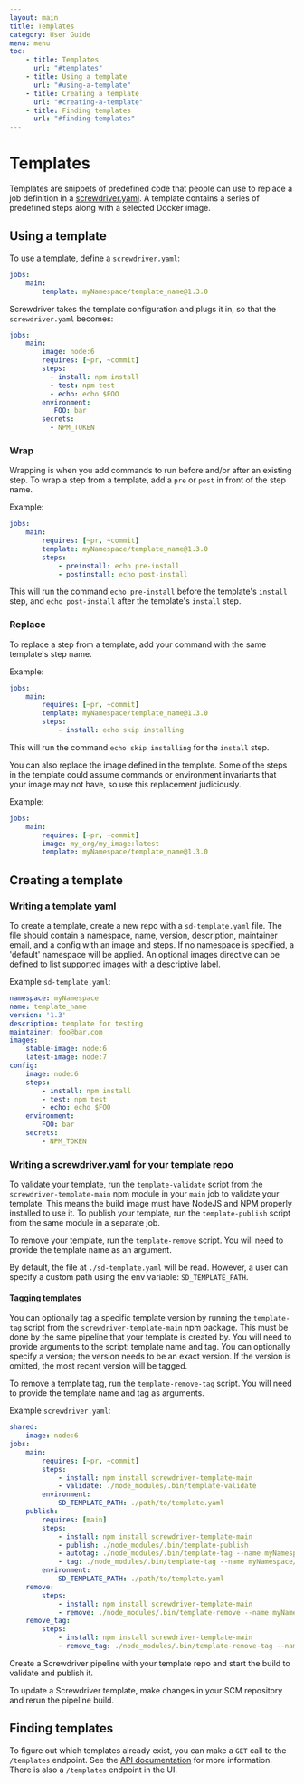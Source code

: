 ```yaml
---
layout: main
title: Templates
category: User Guide
menu: menu
toc:
    - title: Templates
      url: "#templates"
    - title: Using a template
      url: "#using-a-template"
    - title: Creating a template
      url: "#creating-a-template"
    - title: Finding templates
      url: "#finding-templates"
---
```

# Templates

Templates are snippets of predefined code that people can use to replace a job definition in a [screwdriver.yaml](./configuration). A template contains a series of predefined steps along with a selected Docker image.

## Using a template

To use a template, define a `screwdriver.yaml`:

```yaml
jobs:
    main:
        template: myNamespace/template_name@1.3.0
```

Screwdriver takes the template configuration and plugs it in, so that the `screwdriver.yaml` becomes:

```yaml
jobs:
    main:
        image: node:6
        requires: [~pr, ~commit]
        steps:
          - install: npm install
          - test: npm test
          - echo: echo $FOO
        environment:
           FOO: bar
        secrets:
          - NPM_TOKEN
```

### Wrap
Wrapping is when you add commands to run before and/or after an existing step. To wrap a step from a template, add a `pre` or `post` in front of the step name.

Example:
```yaml
jobs:
    main:
        requires: [~pr, ~commit]
        template: myNamespace/template_name@1.3.0
        steps:
            - preinstall: echo pre-install
            - postinstall: echo post-install
```

This will run the command `echo pre-install` before the template's `install` step, and `echo post-install` after the template's `install` step.

### Replace
To replace a step from a template, add your command with the same template's step name.

Example:
```yaml
jobs:
    main:
        requires: [~pr, ~commit]
        template: myNamespace/template_name@1.3.0
        steps:
            - install: echo skip installing
```

This will run the command `echo skip installing` for the `install` step.

You can also replace the image defined in the template. Some of the steps in the template could assume commands or environment invariants that your image may not have, so use this replacement judiciously.

Example:
```yaml
jobs:
    main:
        requires: [~pr, ~commit]
        image: my_org/my_image:latest
        template: myNamespace/template_name@1.3.0
```

## Creating a template

### Writing a template yaml

To create a template, create a new repo with a `sd-template.yaml` file. The file should contain a namespace, name, version, description, maintainer email, and a config with an image and steps. If no namespace is specified, a 'default' namespace will be applied. An optional images directive can be defined to list supported images with a descriptive label.

Example `sd-template.yaml`:

```yaml
namespace: myNamespace
name: template_name
version: '1.3'
description: template for testing
maintainer: foo@bar.com
images:
    stable-image: node:6
    latest-image: node:7
config:
    image: node:6
    steps:
        - install: npm install
        - test: npm test
        - echo: echo $FOO
    environment:
        FOO: bar
    secrets:
        - NPM_TOKEN
```

### Writing a screwdriver.yaml for your template repo

To validate your template, run the `template-validate` script from the `screwdriver-template-main` npm module in your `main` job to validate your template. This means the build image must have NodeJS and NPM properly installed to use it. To publish your template, run the `template-publish` script from the same module in a separate job.

To remove your template, run the `template-remove` script. You will need to provide the template name as an argument.

By default, the file at `./sd-template.yaml` will be read. However, a user can specify a custom path using the env variable: `SD_TEMPLATE_PATH`.

#### Tagging templates
You can optionally tag a specific template version by running the `template-tag` script from the `screwdriver-template-main` npm package. This must be done by the same pipeline that your template is created by. You will need to provide arguments to the script: template name and tag. You can optionally specify a version; the version needs to be an exact version. If the version is omitted, the most recent version will be tagged.

To remove a template tag, run the `template-remove-tag` script. You will need to provide the template name and tag as arguments.

Example `screwdriver.yaml`:

```yaml
shared:
    image: node:6
jobs:
    main:
        requires: [~pr, ~commit]
        steps:
            - install: npm install screwdriver-template-main
            - validate: ./node_modules/.bin/template-validate
        environment:
            SD_TEMPLATE_PATH: ./path/to/template.yaml
    publish:
        requires: [main]
        steps:
            - install: npm install screwdriver-template-main
            - publish: ./node_modules/.bin/template-publish
            - autotag: ./node_modules/.bin/template-tag --name myNamespace/template_name --tag latest
            - tag: ./node_modules/.bin/template-tag --name myNamespace/template_name --version 1.3.0 --tag stable
        environment:
            SD_TEMPLATE_PATH: ./path/to/template.yaml
    remove:
        steps:
            - install: npm install screwdriver-template-main
            - remove: ./node_modules/.bin/template-remove --name myNamespace/template_name
    remove_tag:
        steps:
            - install: npm install screwdriver-template-main
            - remove_tag: ./node_modules/.bin/template-remove-tag --name myNamespace/template_name --tag stable
```

Create a Screwdriver pipeline with your template repo and start the build to validate and publish it.

To update a Screwdriver template, make changes in your SCM repository and rerun the pipeline build.

## Finding templates

To figure out which templates already exist, you can make a `GET` call to the `/templates` endpoint. See the [API documentation](./api) for more information. There is also a `/templates` endpoint in the UI.
